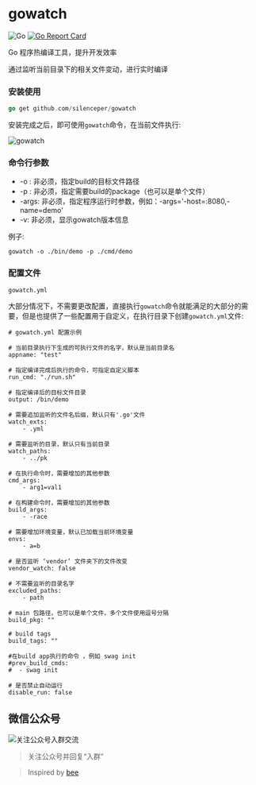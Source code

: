 # gowatch
![Go](https://github.com/silenceper/gowatch/workflows/Go/badge.svg)
[![Go Report Card](https://goreportcard.com/badge/github.com/silenceper/gowatch)](https://goreportcard.com/report/github.com/silenceper/gowatch)


Go 程序热编译工具，提升开发效率

通过监听当前目录下的相关文件变动，进行实时编译


### 安装使用

```go
go get github.com/silenceper/gowatch
```

安装完成之后，即可使用`gowatch`命令，在当前文件执行:

![gowatch](./screenshot/gowatch.png)


### 命令行参数

- -o : 非必须，指定build的目标文件路径
- -p : 非必须，指定需要build的package（也可以是单个文件）
- -args: 非必须，指定程序运行时参数，例如：-args='-host=:8080,-name=demo'
- -v: 非必须，显示gowatch版本信息

例子:

`gowatch -o ./bin/demo -p ./cmd/demo`

### 配置文件
`gowatch.yml`

大部分情况下，不需要更改配置，直接执行`gowatch`命令就能满足的大部分的需要，但是也提供了一些配置用于自定义，在执行目录下创建`gowatch.yml`文件:

```
# gowatch.yml 配置示例

# 当前目录执行下生成的可执行文件的名字，默认是当前目录名
appname: "test"

# 指定编译完成后执行的命令，可指定自定义脚本
run_cmd: "./run.sh"

# 指定编译后的目标文件目录
output: /bin/demo

# 需要追加监听的文件名后缀，默认只有'.go'文件
watch_exts:
    - .yml

# 需要监听的目录，默认只有当前目录
watch_paths:
    - ../pk

# 在执行命令时，需要增加的其他参数
cmd_args:
    - arg1=val1

# 在构建命令时，需要增加的其他参数
build_args:
    - -race

# 需要增加环境变量，默认已加载当前环境变量
envs:
    - a=b

# 是否监听 ‘vendor’ 文件夹下的文件改变
vendor_watch: false

# 不需要监听的目录名字
excluded_paths:
    - path

# main 包路径，也可以是单个文件，多个文件使用逗号分隔
build_pkg: ""

# build tags
build_tags: ""

#在build app执行的命令 ，例如 swag init	
#prev_build_cmds:	
#  - swag init

# 是否禁止自动运行
disable_run: false

```

## 微信公众号
![关注公众号入群交流](https://silenceper.oss-cn-beijing.aliyuncs.com/qrcode/qr_code_study_program_258.jpg)
>关注公众号并回复“入群”


>Inspired by [bee](https://github.com/beego/bee)
